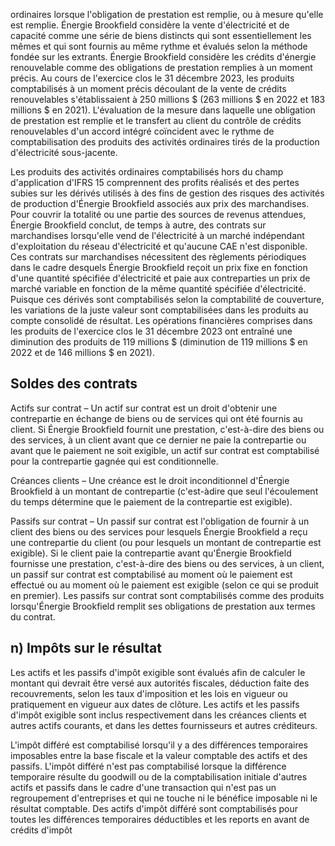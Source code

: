 ordinaires lorsque l'obligation de prestation est remplie, ou à mesure qu'elle est remplie. Énergie Brookfield considère la vente d'électricité et de capacité comme une série de biens distincts qui sont essentiellement les mêmes et qui sont fournis au même rythme et évalués selon la méthode fondée sur les extrants. Énergie Brookfield considère les crédits d'énergie renouvelable comme des obligations de prestation remplies à un moment précis. Au cours de l'exercice clos le 31 décembre 2023, les produits comptabilisés à un moment précis découlant de la vente de crédits renouvelables s'établissaient à 250 millions \$ (263 millions \$ en 2022 et 183 millions \$ en 2021). L'évaluation de la mesure dans laquelle une obligation de prestation est remplie et le transfert au client du contrôle de crédits renouvelables d'un accord intégré coïncident avec le rythme de comptabilisation des produits des activités ordinaires tirés de la production d'électricité sous-jacente.

Les produits des activités ordinaires comptabilisés hors du champ d'application d'IFRS 15 comprennent des profits réalisés et des pertes subies sur les dérivés utilisés à des fins de gestion des risques des activités de production d'Énergie Brookfield associés aux prix des marchandises. Pour couvrir la totalité ou une partie des sources de revenus attendues, Énergie Brookfield conclut, de temps à autre, des contrats sur marchandises lorsqu'elle vend de l'électricité à un marché indépendant d'exploitation du réseau d'électricité et qu'aucune CAE n'est disponible. Ces contrats sur marchandises nécessitent des règlements périodiques dans le cadre desquels Énergie Brookfield reçoit un prix fixe en fonction d'une quantité spécifiée d'électricité et paie aux contreparties un prix de marché variable en fonction de la même quantité spécifiée d'électricité. Puisque ces dérivés sont comptabilisés selon la comptabilité de couverture, les variations de la juste valeur sont comptabilisées dans les produits au compte consolidé de résultat. Les opérations financières comprises dans les produits de l'exercice clos le 31 décembre 2023 ont entraîné une diminution des produits de 119 millions \$ (diminution de 119 millions \$ en 2022 et de 146 millions \$ en 2021).

## Soldes des contrats

Actifs sur contrat – Un actif sur contrat est un droit d'obtenir une contrepartie en échange de biens ou de services qui ont été fournis au client. Si Énergie Brookfield fournit une prestation, c'est-à-dire des biens ou des services, à un client avant que ce dernier ne paie la contrepartie ou avant que le paiement ne soit exigible, un actif sur contrat est comptabilisé pour la contrepartie gagnée qui est conditionnelle.

Créances clients – Une créance est le droit inconditionnel d'Énergie Brookfield à un montant de contrepartie (c'est-àdire que seul l'écoulement du temps détermine que le paiement de la contrepartie est exigible).

Passifs sur contrat – Un passif sur contrat est l'obligation de fournir à un client des biens ou des services pour lesquels Énergie Brookfield a reçu une contrepartie du client (ou pour lesquels un montant de contrepartie est exigible). Si le client paie la contrepartie avant qu'Énergie Brookfield fournisse une prestation, c'est-à-dire des biens ou des services, à un client, un passif sur contrat est comptabilisé au moment où le paiement est effectué ou au moment où le paiement est exigible (selon ce qui se produit en premier). Les passifs sur contrat sont comptabilisés comme des produits lorsqu'Énergie Brookfield remplit ses obligations de prestation aux termes du contrat.

## n) Impôts sur le résultat

Les actifs et les passifs d'impôt exigible sont évalués afin de calculer le montant qui devrait être versé aux autorités fiscales, déduction faite des recouvrements, selon les taux d'imposition et les lois en vigueur ou pratiquement en vigueur aux dates de clôture. Les actifs et les passifs d'impôt exigible sont inclus respectivement dans les créances clients et autres actifs courants, et dans les dettes fournisseurs et autres créditeurs.

L'impôt différé est comptabilisé lorsqu'il y a des différences temporaires imposables entre la base fiscale et la valeur comptable des actifs et des passifs. L'impôt différé n'est pas comptabilisé lorsque la différence temporaire résulte du goodwill ou de la comptabilisation initiale d'autres actifs et passifs dans le cadre d'une transaction qui n'est pas un regroupement d'entreprises et qui ne touche ni le bénéfice imposable ni le résultat comptable. Des actifs d'impôt différé sont comptabilisés pour toutes les différences temporaires déductibles et les reports en avant de crédits d'impôt